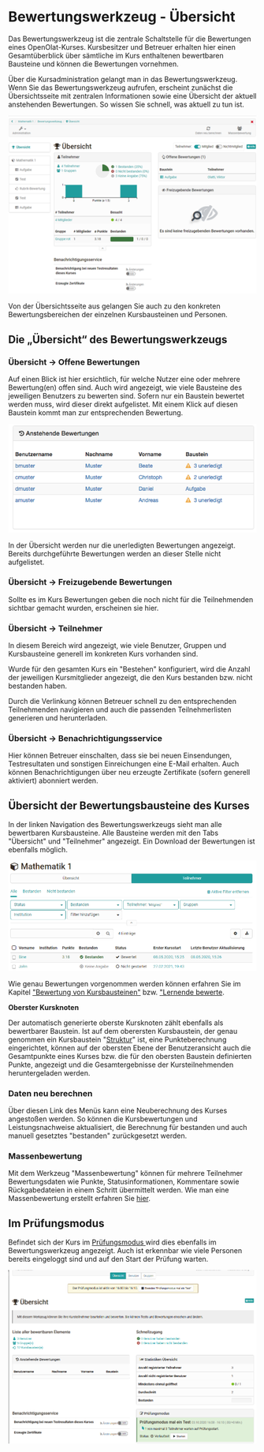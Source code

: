 # Bewertungswerkzeug - Übersicht

Das Bewertungswerkzeug ist die zentrale Schaltstelle für die Bewertungen eines
OpenOlat-Kurses. Kursbesitzer und Betreuer erhalten hier einen Gesamtüberblick
über sämtliche im Kurs enthaltenen bewertbaren Bausteine und können die
Bewertungen vornehmen.

Über die Kursadministration gelangt man in das Bewertungswerkzeug. Wenn Sie
das Bewertungswerkzeug aufrufen, erscheint zunächst die Übersichtsseite mit
zentralen Informationen sowie eine Übersicht der aktuell anstehenden
Bewertungen. So wissen Sie schnell, was aktuell zu tun ist.

![Bewertungswerkzeug Startseite](assets/Bewertungswerkzeug_172.png)

Von der Übersichtsseite aus gelangen Sie auch zu den konkreten
Bewertungsbereichen der einzelnen Kursbausteinen und Personen.

## Die „Übersicht“ des Bewertungswerkzeugs



### Übersicht -> Offene Bewertungen

Auf einen Blick ist hier ersichtlich, für welche Nutzer eine oder mehrere
Bewertung(en) offen sind. Auch wird angezeigt, wie viele Bausteine des
jeweiligen Benutzers zu bewerten sind. Sofern nur ein Baustein bewertet werden
muss, wird dieser direkt aufgelistet. Mit einem Klick auf diesen Baustein
kommt man zur entsprechenden Bewertung.

![Offene Bewertungen](assets/eass_anstehende_bewertungen_DE.png)

In der Übersicht werden nur die unerledigten Bewertungen angezeigt. Bereits durchgeführte Bewertungen werden an dieser Stelle nicht aufgelistet.

### Übersicht -> Freizugebende Bewertungen
Sollte es im Kurs Bewertungen geben die noch nicht für die Teilnehmenden sichtbar gemacht wurden, erscheinen sie hier. 

### Übersicht -> Teilnehmer 

In diesem Bereich wird angezeigt, wie viele Benutzer, Gruppen und Kursbausteine generell im konkreten Kurs vorhanden sind. 

Wurde für den gesamten Kurs ein "Bestehen" konfiguriert, wird die Anzahl der jeweiligen Kursmitglieder angezeigt, die den Kurs bestanden bzw. nicht bestanden haben. 

Durch die Verlinkung können Betreuer schnell zu den
entsprechenden Teilnehmenden navigieren und auch die passenden Teilnehmerlisten generieren und herunterladen. 

### Übersicht -> Benachrichtigungsservice

Hier können Betreuer einschalten, dass sie bei neuen Einsendungen, Testresultaten und sonstigen Einreichungen eine E-Mail erhalten. Auch können
Benachrichtigungen über neu erzeugte Zertifikate (sofern generell aktiviert) abonniert werden.

## Übersicht der Bewertungsbausteine des Kurses
In der linken Navigation des Bewertungswerkzeugs sieht man alle bewertbaren Kursbausteine. Alle Bausteine werden mit den Tabs "Übersicht" und "Teilnehmer" angezeigt. Ein Download der Bewertungen ist ebenfalls möglich. 

![Bewertungswerkzeug Teilnehmerübersicht](assets/Bewertungswerkzeug_TN_172.png)

 Wie genau Bewertungen vorgenommen werden können erfahren Sie im Kapitel ["Bewertung von Kursbausteinen"](../course_operation/Assessment_of_course_modules.de.md) bzw. ["Lernende bewerte](../course_operation/Assessment_tool_-_tab_Users.de.md).

**Oberster Kursknoten**

Der automatisch generierte oberste Kursknoten zählt ebenfalls als bewertbarer
Baustein. Ist auf dem oberersten Kursbaustein, der genau genommen ein
Kursbaustein "[Struktur](../course_elements/Knowledge_Transfer.de.md/#structure)" ist,
eine Punkteberechnung eingerichtet, können auf der obersten Ebene der Benutzeransicht auch die Gesamtpunkte eines Kurses bzw. die
für den obersten Baustein definierten Punkte, angezeigt und die
Gesamtergebnisse der Kursteilnehmenden heruntergeladen werden. 

### Daten neu berechnen

Über diesen Link des Menüs kann eine Neuberechnung des Kurses angestoßen
werden. So können die Kursbewertungen und Leistungsnachweise aktualisiert, die
Berechnung für bestanden und auch manuell gesetztes "bestanden" zurückgesetzt
werden.

### Massenbewertung

Mit dem Werkzeug "Massenbewertung" können für mehrere Teilnehmer
Bewertungsdaten wie Punkte, Statusinformationen, Kommentare sowie
Rückgabedateien in einem Schritt übermittelt werden. Wie man eine
Massenbewertung erstellt erfahren Sie
[hier](../how-to/create_a_bulk_assessment_for_submission_tasks.de.md).

## Im Prüfungsmodus

Befindet sich der Kurs im [Prüfungsmodus
](../e-assessment/Assessment_mode.de.md) wird dies ebenfalls im
Bewertungswerkzeug angezeigt. Auch ist erkennbar wie viele Personen bereits
eingeloggt sind und auf den Start der Prüfung warten.

![](assets/Pruefungsmodus_Personen_warten.png)
